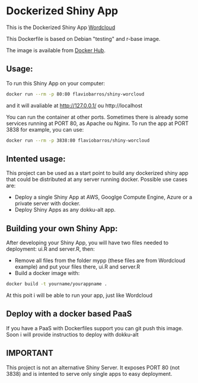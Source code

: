 Dockerized Shiny App
=======================

This is the Dockerized Shiny App [Wordcloud](http://shiny.rstudio.com/gallery/word-cloud.html)

This Dockerfile is based on Debian "testing" and r-base image.

The image is available from [Docker Hub](https://registry.hub.docker.com/u/flaviobarros/shiny-wordcloud/).

## Usage:

To run this Shiny App on your computer:

```sh
docker run --rm -p 80:80 flaviobarros/shiny-worcloud
```

and it will avaliable at http://127.0.0.1/ ou http://localhost

You can run the container at other ports. Sometimes there is already some services running at PORT 80, as Apache ou Nginx.
To run the app at PORT 3838 for example, you can use:

```sh
docker run --rm -p 3838:80 flaviobarros/shiny-worcloud
```

## Intented usage:

This project can be used as a start point to build any dockerized shiny app that could be distributed at any server running docker.
Possible use cases are:

* Deploy a single Shiny App at AWS, Googlge Compute Engine, Azure or a private server with docker.
* Deploy Shiny Apps as any dokku-alt app. 

## Building your own Shiny App:

After developing your Shiny App, you will have two files needed to deployment: ui.R and server.R, then:

* Remove all files from the folder mypp (these files are from Wordcloud example) and put your files there, ui.R and server.R
* Build a docker image with:

```sh
docker build -t yourname/yourappname .
```

At this poit i will be able to run your app, just like Wordcloud

## Deploy with a docker based PaaS

If you have a PaaS with Dockerfiles support you can git push this image. Soon i will provide instructios to deploy with dokku-alt

## IMPORTANT

This project is not an alternative Shiny Server. It exposes PORT 80 (not 3838) and is intented to serve only single apps to easy deployment.


